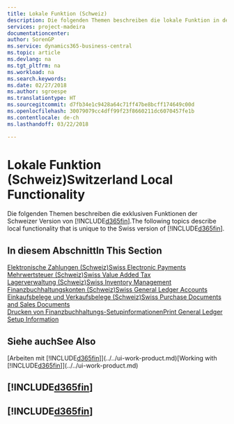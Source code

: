 ```yaml
---
title: Lokale Funktion (Schweiz)
description: Die folgenden Themen beschreiben die lokale Funktion in der Schweizer Version von Business Central.
services: project-madeira
documentationcenter: 
author: SorenGP
ms.service: dynamics365-business-central
ms.topic: article
ms.devlang: na
ms.tgt_pltfrm: na
ms.workload: na
ms.search.keywords: 
ms.date: 02/27/2018
ms.author: sgroespe
ms.translationtype: HT
ms.sourcegitcommit: d7fb34e1c9428a64c71ff47be8bcff174649c00d
ms.openlocfilehash: 30079079cc4dff99f23f8660211dc6070457fe1b
ms.contentlocale: de-ch
ms.lasthandoff: 03/22/2018

---
```

# <a name="switzerland-local-functionality"></a><span data-ttu-id="5da93-103">Lokale Funktion (Schweiz)</span><span class="sxs-lookup"><span data-stu-id="5da93-103">Switzerland Local Functionality</span></span>
<span data-ttu-id="5da93-104">Die folgenden Themen beschreiben die exklusiven Funktionen der Schweizer Version von [!INCLUDE[d365fin](../../includes/d365fin_md.md)].</span><span class="sxs-lookup"><span data-stu-id="5da93-104">The following topics describe local functionality that is unique to the Swiss version of [!INCLUDE[d365fin](../../includes/d365fin_md.md)].</span></span>  

## <a name="in-this-section"></a><span data-ttu-id="5da93-105">In diesem Abschnitt</span><span class="sxs-lookup"><span data-stu-id="5da93-105">In This Section</span></span>  
  [<span data-ttu-id="5da93-106">Elektronische Zahlungen (Schweiz)</span><span class="sxs-lookup"><span data-stu-id="5da93-106">Swiss Electronic Payments</span></span>](swiss-electronic-payments.md)  
  [<span data-ttu-id="5da93-107">Mehrwertsteuer (Schweiz)</span><span class="sxs-lookup"><span data-stu-id="5da93-107">Swiss Value Added Tax</span></span>](swiss-value-added-tax.md)  
  [<span data-ttu-id="5da93-108">Lagerverwaltung (Schweiz)</span><span class="sxs-lookup"><span data-stu-id="5da93-108">Swiss Inventory Management</span></span>](swiss-inventory-management.md)  
  [<span data-ttu-id="5da93-109">Finanzbuchhaltungskonten (Schweiz)</span><span class="sxs-lookup"><span data-stu-id="5da93-109">Swiss General Ledger Accounts</span></span>](swiss-general-ledger-accounts.md)  
  [<span data-ttu-id="5da93-110">Einkaufsbelege und Verkaufsbelege (Schweiz)</span><span class="sxs-lookup"><span data-stu-id="5da93-110">Swiss Purchase Documents and Sales Documents</span></span>](swiss-purchase-documents-and-sales-documents.md)  
  [<span data-ttu-id="5da93-111">Drucken von Finanzbuchhaltungs-Setupinformationen</span><span class="sxs-lookup"><span data-stu-id="5da93-111">Print General Ledger Setup Information</span></span>](how-to-print-general-ledger-setup-information.md)

## <a name="see-also"></a><span data-ttu-id="5da93-112">Siehe auch</span><span class="sxs-lookup"><span data-stu-id="5da93-112">See Also</span></span>
<span data-ttu-id="5da93-113">[Arbeiten mit [!INCLUDE[d365fin](../../includes/d365fin_md.md)]](../../ui-work-product.md)</span><span class="sxs-lookup"><span data-stu-id="5da93-113">[Working with [!INCLUDE[d365fin](../../includes/d365fin_md.md)]](../../ui-work-product.md)</span></span>

## [!INCLUDE[d365fin](../../includes/free_trial_md.md)]  
## [!INCLUDE[d365fin](../../includes/training_link_md.md)]

